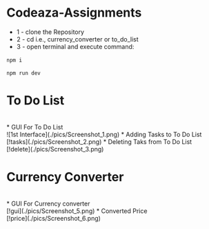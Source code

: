 # Codeaza-Assignments

* 1 - clone the Repository<br>
* 2 - cd <desired project> i.e., currency_converter or to_do_list<br>
* 3 - open terminal and execute command:<br>
```
npm i
```
```
npm run dev
``` 
# To Do List
<br>
* GUI For To Do List<br>
![1st Interface](./pics/Screenshot_1.png)
* Adding Tasks to To Do List<br>
[!tasks](./pics/Screenshot_2.png)
* Deleting Taks from To Do List<br>
[!delete](./pics/Screenshot_3.png)

 # Currency Converter
<br>
* GUI For Currency converter<br>
[!gui](./pics/Screenshot_5.png)
* Converted Price<br>
[!price](./pics/Screenshot_6.png)